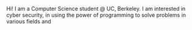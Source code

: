 Hi! I am a Computer Science student @ UC, Berkeley. I am interested in cyber security, in using the power of programming to solve problems in various fields and
<!---
Eisha20/Eisha20 is a ✨ special ✨ repository because its `README.md` (this file) appears on your GitHub profile.
You can click the Preview link to take a look at your changes.
--->
